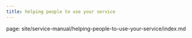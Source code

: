 ```yaml
---
title: helping people to use your service
---
```


<p>page: site/service-manual/helping-people-to-use-your-service/index.md</p>